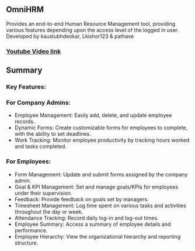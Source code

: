 ## OmniHRM

Provides an end-to-end Human Resource Management tool, providing various features depending upon the access level of the logged in user. 
Developed by kaustubhdeokar, Lkishor123 & pathave

### [Youtube Video link](https://www.youtube.com/playlist?list=PLKsneWgsZjdH83nLxyCQcYL4fJ2JXraQ1)

## Summary

### Key Features:

### For Company Admins:

- Employee Management: Easily add, delete, and update employee records.
- Dynamic Forms: Create customizable forms for employees to complete, with the ability to set deadlines.
- Work Tracking: Monitor employee productivity by tracking hours worked and tasks completed.

### For Employees:

- Form Management: Update and submit forms assigned by the company admin.
- Goal & KPI Management: Set and manage goals/KPIs for employees under their supervision.
- Feedback: Provide feedback on goals set by managers.
- Timesheet Management: Log time spent on various tasks and activities throughout the day or week.
- Attendance Tracking: Record daily log-in and log-out times.
- Employee Summary: Access a summary of employee details and performance.
- Employee Hierarchy: View the organizational hierarchy and reporting structure.


